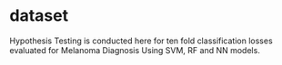 # dataset

Hypothesis Testing is conducted here for ten fold classification losses evaluated for Melanoma Diagnosis Using SVM, RF and NN models.
